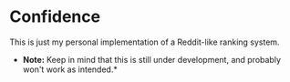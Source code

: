# Confidence

This is just my personal implementation of a Reddit-like ranking system.

* **Note:** Keep in mind that this is still under development, and probably won't work as intended.*
